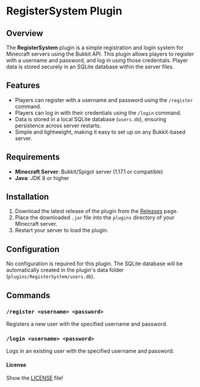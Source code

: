 # RegisterSystem Plugin

## Overview

The **RegisterSystem** plugin is a simple registration and login system for Minecraft servers using the Bukkit API. This plugin allows players to register with a username and password, and log in using those credentials. Player data is stored securely in an SQLite database within the server files.

## Features

- Players can register with a username and password using the `/register` command.
- Players can log in with their credentials using the `/login` command.
- Data is stored in a local SQLite database (`users.db`), ensuring persistence across server restarts.
- Simple and lightweight, making it easy to set up on any Bukkit-based server.

## Requirements

- **Minecraft Server**: Bukkit/Spigot server (1.17.1 or compatible)
- **Java**: JDK 8 or higher

## Installation

1. Download the latest release of the plugin from the [Releases](https://github.com/CapitainFoxy/RegisterSystem/releases) page.
2. Place the downloaded `.jar` file into the `plugins` directory of your Minecraft server.
3. Restart your server to load the plugin.

## Configuration

No configuration is required for this plugin. The SQLite database will be automatically created in the plugin's data folder (`plugins/RegisterSystem/users.db`).

## Commands

### `/register <username> <password>`

Registers a new user with the specified username and password. 

### `/login <username> <password>`

Logs in an existing user with the specified username and password.

#### License

Show the [LICENSE](LICENSE) file!

